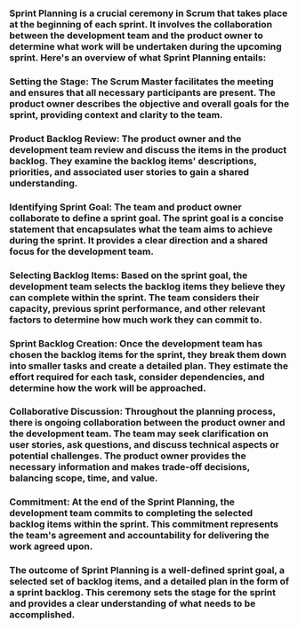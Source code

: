 ### Sprint Planning is a crucial ceremony in Scrum that takes place at the beginning of each sprint. It involves the collaboration between the development team and the product owner to determine what work will be undertaken during the upcoming sprint. Here's an overview of what Sprint Planning entails:

### Setting the Stage: The Scrum Master facilitates the meeting and ensures that all necessary participants are present. The product owner describes the objective and overall goals for the sprint, providing context and clarity to the team.

### Product Backlog Review: The product owner and the development team review and discuss the items in the product backlog. They examine the backlog items' descriptions, priorities, and associated user stories to gain a shared understanding.

### Identifying Sprint Goal: The team and product owner collaborate to define a sprint goal. The sprint goal is a concise statement that encapsulates what the team aims to achieve during the sprint. It provides a clear direction and a shared focus for the development team.

### Selecting Backlog Items: Based on the sprint goal, the development team selects the backlog items they believe they can complete within the sprint. The team considers their capacity, previous sprint performance, and other relevant factors to determine how much work they can commit to.

### Sprint Backlog Creation: Once the development team has chosen the backlog items for the sprint, they break them down into smaller tasks and create a detailed plan. They estimate the effort required for each task, consider dependencies, and determine how the work will be approached.

### Collaborative Discussion: Throughout the planning process, there is ongoing collaboration between the product owner and the development team. The team may seek clarification on user stories, ask questions, and discuss technical aspects or potential challenges. The product owner provides the necessary information and makes trade-off decisions, balancing scope, time, and value.

### Commitment: At the end of the Sprint Planning, the development team commits to completing the selected backlog items within the sprint. This commitment represents the team's agreement and accountability for delivering the work agreed upon.

### The outcome of Sprint Planning is a well-defined sprint goal, a selected set of backlog items, and a detailed plan in the form of a sprint backlog. This ceremony sets the stage for the sprint and provides a clear understanding of what needs to be accomplished.